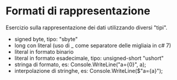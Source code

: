 # Formati di rappresentazione

Esercizio sulla rappresentazione dei dati utilizzando diversi "tipi".

- signed byte, tipo: "sbyte"
- long con literal (uso di _ come separatore delle migliaia in c# 7)
- literal in formato binario
- literal in formato esadecimale, tipo: unsigned-short "ushort"
- stringa di formato, es: Console.WriteLine("a={0}", a);
- interpolazione di stringhe, es: Console.WriteLine($"a={a}");
